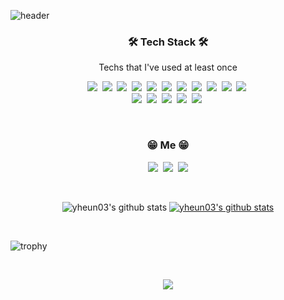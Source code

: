 ![header](https://capsule-render.vercel.app/api?type=soft&color=auto&height=150&section=header&text=EunYoungHwan&fontSize=70&animation=twinkling)

<h3 align="center">🛠 Tech Stack 🛠</h3>
<p align="center"> Techs that I've used at least once </p>
<p align="center">
  <img src="https://img.shields.io/badge/HTML5-E34F26?style=flat-square&logo=html5&logoColor=white"/></a>&nbsp
  <img src="https://img.shields.io/badge/CSS-1572B6?style=flat-square&logo=css3&logoColor=white"/></a>&nbsp
  <img src="https://img.shields.io/badge/JavaScript-ffb13b?style=flat-square&logo=javascript&logoColor=white"/></a>&nbsp 
  <img src="https://img.shields.io/badge/jQuery-0769ad?style=flat-square&logo=jquery&logoColor=white"/></a>&nbsp 
  <img src="https://img.shields.io/badge/BootStrap-7952b3?style=flat-square&logo=Bootstrap&logoColor=white"/></a>&nbsp 
  <img src="https://img.shields.io/badge/MySQL-4479a1?style=flat-square&logo=MySQL&logoColor=white"/></a>&nbsp 
  <img src="https://img.shields.io/badge/Oracle-f80000?style=flat-square&logo=Oracle&logoColor=white"/></a>&nbsp 
  <img src="https://img.shields.io/badge/JAVA-007396?style=flat-square&logo=JAVA&logoColor=white"/></a>&nbsp 
  <img src="https://img.shields.io/badge/UNITY-000000?style=flat-square&logo=UNITY&logoColor=white"/></a>&nbsp 
  <img src="https://img.shields.io/badge/Android-3ddc84?style=flat-square&logo=Android&logoColor=white"/></a>&nbsp 
  <img src="https://img.shields.io/badge/Xcode-147EFB?style=flat-square&logo=Xcode&logoColor=white"/></a>&nbsp 
  <br>
  <img src="https://img.shields.io/badge/Figma-f24e1e?style=flat-square&logo=Figma&logoColor=white"/></a>&nbsp 
  <img src="https://img.shields.io/badge/AdobePhotoshop-31a8ff?style=flat-square&logo=AdobePhotoshop&logoColor=white"/></a>&nbsp 
  <img src="https://img.shields.io/badge/AdobeIllustrator-ff9a00?style=flat-square&logo=AdobeIllustrator&logoColor=white"/></a>&nbsp
  <img src="https://img.shields.io/badge/AdobeXD-ff61f6?style=flat-square&logo=AdobeXD&logoColor=white"/></a>&nbsp 
  <img src="https://img.shields.io/badge/AdobePremierePro-9999ff?style=flat-square&logo=AdobePremierePro&logoColor=white"/></a>&nbsp 
</p>
<br>
<h3 align="center"> 😁 Me 😁 </h3>
<p align="center">
  <a href="https://www.instagram.com/illusion__is/"><img src="https://img.shields.io/badge/Instagram-E4405F?style=flat-square&logo=Instagram&logoColor=white&link=https://www.instagram.com/illusion__is/"/></a>&nbsp
  <a href="https://www.facebook.com/eyh208"><img src="https://img.shields.io/badge/Facebook-1877F2?style=flat-square&logo=Facebook&logoColor=white&link=https://www.facebook.com/eyh208"/></a>&nbsp
  <a href="mailto:eyh208@gmail.com"><img src="https://img.shields.io/badge/Gmail-d14836?style=flat-square&logo=Gmail&logoColor=white&link=viliketh1s98@naver.com"/></a>
</p>
<br>
<div align="center">
  
![yheun03's github stats](https://github-readme-stats.vercel.app/api?username=yheun03&show_icons=true)
[![yheun03's github stats](https://github-readme-stats.vercel.app/api/top-langs/?username=yheun03&show_icons=true&hide_border=true&title_color=004386&icon_color=004386&layout=compact)](https://github.com/yheun03)
  
</div>
<br>

![trophy](https://github-profile-trophy.vercel.app/?username=yheun03)

<br>
<p align="center">
  <a href="https://hits.seeyoufarm.com"><img src="https://hits.seeyoufarm.com/api/count/incr/badge.svg?url=https%3A%2F%2Fgithub.com%2Fyheun03&count_bg=%2379C83D&title_bg=%23555555&icon=github.svg&icon_color=%23E7E7E7&title=hits&edge_flat=true"/></a>
</p>
